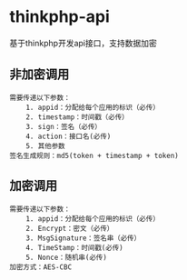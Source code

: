 # thinkphp-api
基于thinkphp开发api接口，支持数据加密

## 非加密调用
    需要传递以下参数：
        1. appid：分配给每个应用的标识（必传）
        2. timestamp：时间戳（必传）
        3. sign：签名（必传）
        4. action：接口名(必传)
        5. 其他参数
    签名生成规则：md5(token + timestamp + token)

## 加密调用
    需要传递以下参数：
        1. appid：分配给每个应用的标识（必传）
        2. Encrypt：密文（必传）
        3. MsgSignature：签名串（必传）
        4. TimeStamp：时间戳(必传)
        5. Nonce：随机串(必传)
    加密方式：AES-CBC